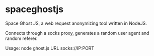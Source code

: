 # spaceghostjs
Space Ghost JS, a web request anonymizing tool written in NodeJS.

Connects through a socks proxy, generates a random user agent and random referer.

Usage: node ghost.js URL socks://IP:PORT
